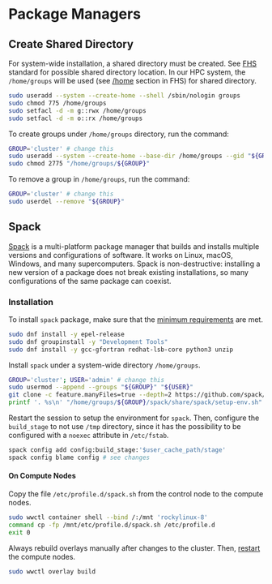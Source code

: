 # Package Managers

## Create Shared Directory

For system-wide installation, a shared directory must be created. See [FHS](https://refspecs.linuxfoundation.org/FHS_3.0/fhs/index.html) standard for possible shared directory location. In our HPC system, the `/home/groups` will be used (see [/home](https://refspecs.linuxfoundation.org/FHS_3.0/fhs-3.0.html#homeUserHomeDirectories) section in FHS) for shared directory.

``` sh
sudo useradd --system --create-home --shell /sbin/nologin groups
sudo chmod 775 /home/groups
sudo setfacl -d -m g::rwx /home/groups
sudo setfacl -d -m o::rx /home/groups
```

To create groups under `/home/groups` directory, run the command:

``` sh
GROUP='cluster' # change this
sudo useradd --system --create-home --base-dir /home/groups --gid "${GROUP}" --shell /sbin/nologin "${GROUP}"
sudo chmod 2775 "/home/groups/${GROUP}"
```

To remove a group in `/home/groups`, run the command:

``` sh
GROUP='cluster' # change this
sudo userdel --remove "${GROUP}"
```

## Spack

[Spack](https://github.com/spack/spack) is a multi-platform package manager that builds and installs multiple versions and configurations of software. It works on Linux, macOS, Windows, and many supercomputers. Spack is non-destructive: installing a new version of a package does not break existing installations, so many configurations of the same package can coexist.

### Installation

To install `spack` package, make sure that the [minimum requirements](https://spack.readthedocs.io/en/latest/getting_started.html#system-prerequisites) are met.

``` sh
sudo dnf install -y epel-release
sudo dnf groupinstall -y "Development Tools"
sudo dnf install -y gcc-gfortran redhat-lsb-core python3 unzip
```

Install `spack` under a system-wide directory `/home/groups`.

``` sh
GROUP='cluster'; USER='admin' # change this
sudo usermod --append --groups "${GROUP}" "${USER}"
git clone -c feature.manyFiles=true --depth=2 https://github.com/spack/spack.git "/home/groups/${GROUP}/spack"
printf '. %s\n' "/home/groups/${GROUP}/spack/share/spack/setup-env.sh" | sudo tee /etc/profile.d/spack.sh
```

Restart the session to setup the environment for `spack`. Then, configure the `build_stage` to not use `/tmp` directory, since it has the possibility to be configured with a `noexec` attribute in `/etc/fstab`.

``` sh
spack config add config:build_stage:'$user_cache_path/stage'
spack config blame config # see changes
```

#### On Compute Nodes

Copy the file `/etc/profile.d/spack.sh` from the control node to the compute nodes.

``` sh
sudo wwctl container shell --bind /:/mnt 'rockylinux-8'
command cp -fp /mnt/etc/profile.d/spack.sh /etc/profile.d
exit 0
```

Always rebuild overlays manually after changes to the cluster. Then, [restart](provision.md) the compute nodes.

``` sh
sudo wwctl overlay build
```
